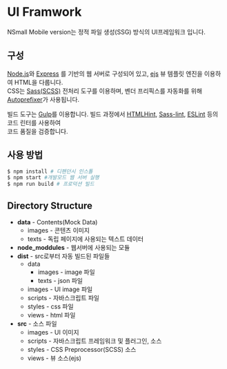# UI Framwork
NSmall Mobile version는 정적 파일 생성(SSG) 방식의 UI프레임워크 입니다.

## 구성
[Node.js](https://nodejs.org/)와 
[Express](http://expressjs.com) 를 기반의 웹 서버로 구성되어 있고, 
[ejs](https://github.com/mde/ejs) 뷰 템플릿 엔진을 이용하여 HTML을 다룹니다.  
CSS는 [Sass(SCSS)](https://sass-lang.com/) 전처리 도구를 이용하며,
벤더 프리픽스를 자동화를 위해 
[Autoprefixer](https://github.com/postcss/autoprefixer)가 사용됩니다.

빌드 도구는 [Gulp](http://gulpjs.com/)를 이용합니다. 빌드 과정에서 
[HTMLHint](https://github.com/yaniswang/HTMLHint), 
[Sass-lint](https://github.com/sasstools/sass-lint), 
[ESLint](https://eslint.org/) 등의 코드 린터를 사용하여  
코드 품질을 검증합니다.

## 사용 방법

```bash
$ npm install # 디펜던시 인스톨
$ npm start #개발모드 웹 서버 실행
$ npm run build # 프로덕션 빌드
```



## Directory Structure
* **data** - Contents(Mock Data)
    * images - 콘텐츠 이미지
    * texts - 독립 페이지에 사용되는 텍스트 데이터
* **node_moddules** - 웹서버에 사용되는 모듈
* **dist** - src로부터 자동 빌드된 파일들
    * data
        * images - image 파일
        * texts - json 파일
    * images - UI image 파일
    * scripts - 자바스크립트 파일
    * styles - css 파일
    * views - html 파일 
* **src** - 소스 파일
    * images - UI 이미지
    * scripts - 자바스크립트 프레임워크 및 플러그인, 소스
    * styles - CSS Preprocessor(SCSS) 소스
    * views - 뷰 소스(ejs)
 
